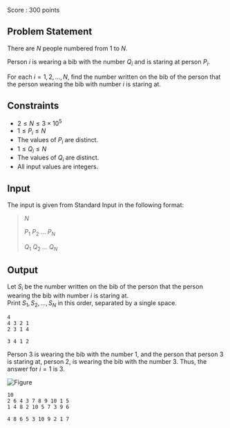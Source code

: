 Score : $300$ points

## Problem Statement

There are $N$ people numbered from $1$ to $N$.

Person $i$ is wearing a bib with the number $Q_i$ and is staring at person $P_i$.

For each $i = 1,2,\ldots,N$, find the number written on the bib of the person that the person wearing the bib with number $i$ is staring at.

## Constraints

- $2 \leq N \leq 3\times 10^5$
- $1 \leq P_i \leq N$
- The values of $P_i$ are distinct.
- $1 \leq Q_i \leq N$
- The values of $Q_i$ are distinct.
- All input values are integers.

## Input

The input is given from Standard Input in the following format:

> $N$
> 
> $P_1$ $P_2$ $\dots$ $P_N$
> 
> $Q_1$ $Q_2$ $\dots$ $Q_N$

## Output

Let $S_i$ be the number written on the bib of the person that the person wearing the bib with number $i$ is staring at.<br>
Print $S_1, S_2, \ldots, S_N$ in this order, separated by a single space.

```input1
4
4 3 2 1
2 3 1 4
```

```output1
3 4 1 2
```

Person $3$ is wearing the bib with the number $1$, and the person that person $3$ is staring at, person $2$, is wearing the bib with the number $3$.
Thus, the answer for $i = 1$ is $3$.

![Figure](https://img.atcoder.jp/abc392/965b8e458deb7426d2813e2dba014a5b.png)

```input2
10
2 6 4 3 7 8 9 10 1 5
1 4 8 2 10 5 7 3 9 6
```

```output2
4 8 6 5 3 10 9 2 1 7
```